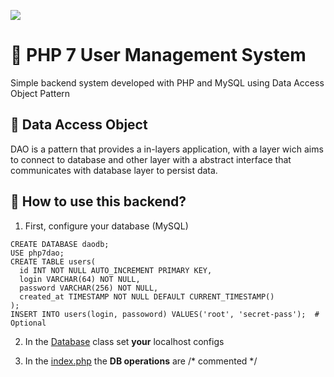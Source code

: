![](https://www.tech-recipes.com/wp-content/uploads/2018/10/php-639x350.png)

# :bust_in_silhouette: PHP 7 User Management System

Simple backend system developed with PHP and MySQL using Data Access Object Pattern

## :large_blue_circle: Data Access Object

DAO is a pattern that provides a in-layers application, with a layer wich aims to connect to database and other layer with a abstract interface that communicates with database layer to persist data.

## :red_circle: How to use this backend?

1. First, configure your database (MySQL)
```
CREATE DATABASE daodb;
USE php7dao;
CREATE TABLE users(
  id INT NOT NULL AUTO_INCREMENT PRIMARY KEY,
  login VARCHAR(64) NOT NULL,
  password VARCHAR(256) NOT NULL,
  created_at TIMESTAMP NOT NULL DEFAULT CURRENT_TIMESTAMP()
);
INSERT INTO users(login, passoword) VALUES('root', 'secret-pass');  # Optional
```
2. In the [Database](https://github.com/g4br-4d3v/php-dao/blob/master/class/Database.php) class set **your** localhost configs

3. In the [index.php](https://github.com/g4br-4d3v/php-dao/blob/master/index.php) the **DB operations** are /* commented */
